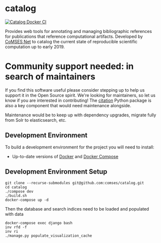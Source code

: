 # catalog
[![Catalog Docker CI](https://github.com/comses/catalog/actions/workflows/docker-build.yml/badge.svg)](https://github.com/comses/catalog/actions/workflows/docker-build.yml)

Provides web tools for annotating and managing bibliographic references for publications that reference computational artifacts. Developed by  [CoMSES Net](http://www.comses.net) to catalog the current state of reproducible scientific computation up to early 2019.

# Community support needed: in search of maintainers

If you find this software useful please consider stepping up to help us support it in the Open Source spirit. We're looking for maintainers, so let us know if you are interested in contributing! The [citation](https://github.com/comses/citation/) Python package is also a key component that would need maintenance alongside.

Maintenance would be to keep up with dependency upgrades, migrate fully from Solr to elasticsearch, etc.

## Development Environment
To build a development environment for the project you will need to install:

* Up-to-date versions of [Docker](https://docs.docker.com/engine/installation/) and [Docker Compose](https://docs.docker.com/compose/install/)

## Development Environment Setup

```
git clone --recurse-submodules git@github.com:comses/catalog.git
cd catalog
./compose dev
./build.sh
docker-compose up -d
```

Then the database and search indices need to be loaded and populated with data

```
docker-compose exec django bash
inv rfd -f
inv ri
./manage.py populate_visualization_cache
```
